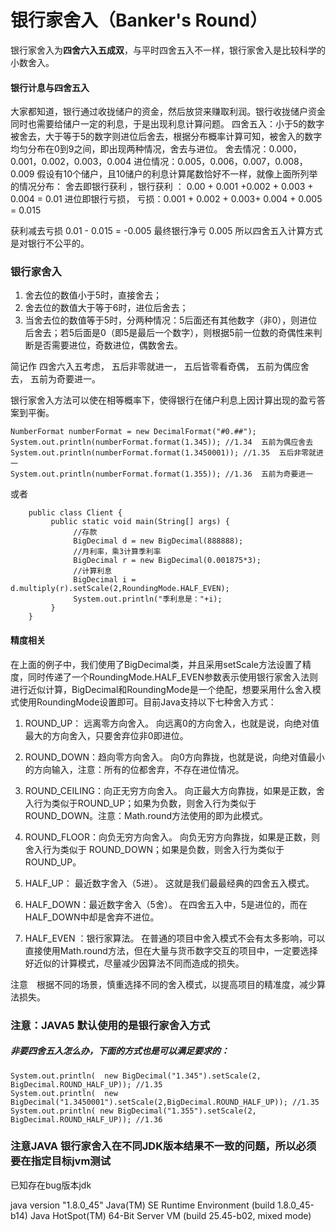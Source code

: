 # 银行家舍入（Banker's Round）
银行家舍入为**四舍六入五成双**，与平时四舍五入不一样，银行家舍入是比较科学的小数舍入。

#### 银行计息与四舍五入
大家都知道，银行通过收拢储户的资金，然后放贷来赚取利润。银行收拢储户资金同时也需要给储户一定的利息，于是出现利息计算问题。
四舍五入：小于5的数字被舍去，大于等于5的数字则进位后舍去，根据分布概率计算可知，被舍入的数字均匀分布在0到9之间，即出现两种情况，舍去与进位。
舍去情况：0.000，0.001，0.002，0.003，0.004
进位情况：0.005，0.006，0.007，0.008，0.009
假设有10个储户，且10储户的利息计算尾数恰好不一样，就像上面所列举的情况分布：
舍去即银行获利 ，银行获利 ： 0.00 + 0.001 +0.002 + 0.003 + 0.004 =  0.01
进位即银行亏损， 亏损：0.001 + 0.002 + 0.003+ 0.004 + 0.005 = 0.015

获利减去亏损 0.01 - 0.015 = -0.005
最终银行净亏 0.005
所以四舍五入计算方式是对银行不公平的。

 ### 银行家舍入
 
1. 舍去位的数值小于5时，直接舍去；
2. 舍去位的数值大于等于6时，进位后舍去；
3. 当舍去位的数值等于5时，分两种情况：5后面还有其他数字（非0），则进位后舍去；若5后面是0（即5是最后一个数字），则根据5前一位数的奇偶性来判断是否需要进位，奇数进位，偶数舍去。

简记作
  四舍六入五考虑，
  五后非零就进一，
  五后皆零看奇偶，
  五前为偶应舍去，
  五前为奇要进一。
 
 银行家舍入方法可以使在相等概率下，使得银行在储户利息上因计算出现的盈亏答案到平衡。

    NumberFormat numberFormat = new DecimalFormat("#0.##");
    System.out.println(numberFormat.format(1.345)); //1.34  五前为偶应舍去
    System.out.println(numberFormat.format(1.3450001)); //1.35  五后非零就进一
    System.out.println(numberFormat.format(1.355)); //1.36  五前为奇要进一


或者

		public class Client {  
		     public static void main(String[] args) {  
		          //存款  
		          BigDecimal d = new BigDecimal(888888);  
		          //月利率，乘3计算季利率  
		          BigDecimal r = new BigDecimal(0.001875*3);  
		          //计算利息  
		          BigDecimal i = d.multiply(r).setScale(2,RoundingMode.HALF_EVEN);  
		          System.out.println("季利息是："+i);  
		     }  
		}
#### 精度相关
在上面的例子中，我们使用了BigDecimal类，并且采用setScale方法设置了精度，同时传递了一个RoundingMode.HALF_EVEN参数表示使用银行家舍入法则进行近似计算，BigDecimal和RoundingMode是一个绝配，想要采用什么舍入模式使用RoundingMode设置即可。目前Java支持以下七种舍入方式：
 
1. ROUND_UP： 远离零方向舍入。
向远离0的方向舍入，也就是说，向绝对值最大的方向舍入，只要舍弃位非0即进位。
 
2. ROUND_DOWN：趋向零方向舍入。
向0方向靠拢，也就是说，向绝对值最小的方向输入，注意：所有的位都舍弃，不存在进位情况。
 
3. ROUND_CEILING：向正无穷方向舍入。
向正最大方向靠拢，如果是正数，舍入行为类似于ROUND_UP；如果为负数，则舍入行为类似于ROUND_DOWN。注意：Math.round方法使用的即为此模式。
 
4. ROUND_FLOOR：向负无穷方向舍入。
 向负无穷方向靠拢，如果是正数，则舍入行为类似于 ROUND_DOWN；如果是负数，则舍入行为类似于 ROUND_UP。
 
5. HALF_UP： 最近数字舍入（5进）。
 这就是我们最最经典的四舍五入模式。
 
6. HALF_DOWN：最近数字舍入（5舍）。
 在四舍五入中，5是进位的，而在HALF_DOWN中却是舍弃不进位。
 
7. HALF_EVEN ：银行家算法。
 在普通的项目中舍入模式不会有太多影响，可以直接使用Math.round方法，但在大量与货币数字交互的项目中，一定要选择好近似的计算模式，尽量减少因算法不同而造成的损失。
 
注意　根据不同的场景，慎重选择不同的舍入模式，以提高项目的精准度，减少算法损失。

     
### 注意：JAVA5 默认使用的是银行家舍入方式
##### 非要四舍五入怎么办，下面的方式也是可以满足要求的：
    System.out.println(  new BigDecimal("1.345").setScale(2, BigDecimal.ROUND_HALF_UP)); //1.35
    System.out.println(  new BigDecimal("1.3450001").setScale(2,BigDecimal.ROUND_HALF_UP)); //1.35
    System.out.println( new BigDecimal("1.355").setScale(2, BigDecimal.ROUND_HALF_UP)); //1.36

### 注意JAVA 银行家舍入在不同JDK版本结果不一致的问题，所以必须要在指定目标jvm测试
已知存在bug版本jdk

java version "1.8.0_45"
Java(TM) SE Runtime Environment (build 1.8.0_45-b14)
Java HotSpot(TM) 64-Bit Server VM (build 25.45-b02, mixed mode)
